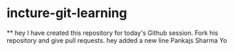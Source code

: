 # incture-git-learning

** hey I have created this repository for today's Github session. Fork his repository and give pull requests.
hey added a new line
Pankajs Sharma Yo
